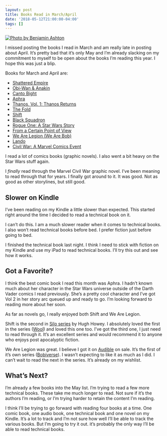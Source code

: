 ```yaml
---
layout: post
title: Books Read in March/April
date: '2018-05-12T21:00:00-04:00'
tags: []
---
```

[![Photo by Benjamin Ashton](https://images.unsplash.com/photo-1514513452089-17f8a9771ee8?ixlib=rb-0.3.5&ixid=eyJhcHBfaWQiOjEyMDd9&s=b78b2a697c30bad401f96d55805f87e3&auto=format&fit=crop&w=2251&q=80 "Photo by Benjamin Ashton")](https://unsplash.com/photos/1mwPOXb_pB8)

I missed posting the books I read in March and am really late in posting about April. It’s pretty bad that it’s only May and I’m already slacking on my commitment to myself to be open about the books I’m reading this year. I hope this was just a blip. 

Books for March and April are:
- [Shattered Empire](https://www.goodreads.com/book/show/25113095-shattered-empire)
- [Obi-Wan & Anakin](https://www.goodreads.com/book/show/28016727-obi-wan-anakin)
- [Canto Bight](https://www.goodreads.com/book/show/35798468-canto-bight)
- [Aphra](https://www.goodreads.com/book/show/32941139-aphra)
- [Thanos, Vol. 1: Thanos Returns](https://www.goodreads.com/book/show/32498368-thanos-vol-1)
- [The Fold](https://www.goodreads.com/book/show/23164927-the-fold)
- [Shift](https://www.goodreads.com/book/show/17306293-shift)
- [Black Squadron](https://www.goodreads.com/book/show/29775742-black-squadron)
- [Rogue One: A Star Wars Story](https://www.goodreads.com/book/show/34848928-rogue-one)
- [From a Certain Point of View](https://www.goodreads.com/book/show/34817927-from-a-certain-point-of-view)
- [We Are Legion (We Are Bob)](https://www.goodreads.com/book/show/32109569-we-are-legion-we-are-bob)
- [Lando](https://www.goodreads.com/book/show/25861681-lando)
- [Civil War: A Marvel Comics Event](https://www.goodreads.com/book/show/91714.Civil_War)

I read a lot of comics books (graphic novels). I also went a bit heavy on the Star Wars stuff again. 

I _finally_ read through the Marvel Civil War graphic novel. I’ve been meaning to read through that for years. I finally got around to it. It was good. Not as good as other storylines, but still good. 

## Slower on Kindle
I’ve been reading on my Kindle a little slower than expected. This  started right around the time I decided to read a technical book on it.

I can’t do this. I am a much slower reader when it comes to technical books. I also won’t read technical books before bed. I prefer fiction just before going to bed. 

I finished the technical book last night. I think I need to stick with fiction on my Kindle and use my iPad to read technical books. I’ll try this out and see how it works.  

## Got a Favorite?
I think the best comic book I read this month was Aphra. I hadn’t known much about her character in the Star Wars universe outside of the Darth Vader comics I read previously. She’s a pretty cool character and I’ve got Vol 2 in her story arc queued up and ready to go. I’m looking forward to reading more about her soon. 

As far as novels go, I really enjoyed both Shift and We Are Legion. 

Shift is the second in [Silo series](https://en.wikipedia.org/wiki/Silo_(series)) by Hugh Howey. I absolutely loved the first in the series ([Wool](https://www.goodreads.com/book/show/13453029-wool-omnibus)) and loved this one too. I’ve got the third one, I just need to read through it. It’s an excellent series and would recommend it to anyone who enjoys post apocalyptic fiction. 

We Are Legion was great. I believe I got it on [Audible](https://www.audible.com) on sale. It’s the first of it’s own series ([Bobiverse](http://bobiverse.wikia.com/wiki/We_Are_Legion_(We_Are_Bob)_Wiki)). I wasn’t expecting to like it as much as I did. I can’t wait to read the next in the series. It’s already on my wishlist. 

## What’s Next? 
I’m already a few books into the May list. I’m trying to read a few more technical books. These take me much longer to read. Not sure if it’s the authors I’m reading, or I’m trying harder to retain the content I’m reading. 

I think I’ll be trying to go forward with reading four books at a time. One comic book, one audio book, one technical book and one novel on my Kindle. It’s a lot to track and I’m not sure how well I’ll be able to track the various books. But I’m going to try it out. it’s probably the only way I’ll be able to read technical books.